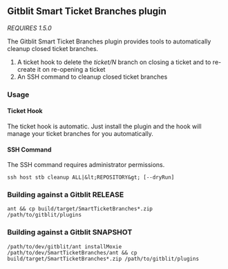 ## Gitblit Smart Ticket Branches plugin

*REQUIRES 1.5.0*

The Gitblit Smart Ticket Branches plugin provides tools to automatically cleanup closed ticket branches.

1. A ticket hook to delete the *ticket/N* branch on closing a ticket and to re-create it on re-opening a ticket
2. An SSH command to cleanup closed ticket branches

### Usage

#### Ticket Hook

The ticket hook is automatic.  Just install the plugin and the hook will manage your ticket branches for you automatically.

#### SSH Command

The SSH command requires administrator permissions.

    ssh host stb cleanup ALL|&lt;REPOSITORY&gt; [--dryRun]

### Building against a Gitblit RELEASE

    ant && cp build/target/SmartTicketBranches*.zip /path/to/gitblit/plugins

### Building against a Gitblit SNAPSHOT

    /path/to/dev/gitblit/ant installMoxie
    /path/to/dev/SmartTicketBranches/ant && cp build/target/SmartTicketBranches*.zip /path/to/gitblit/plugins

